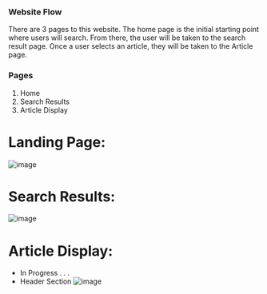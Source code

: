 ### Website Flow
There are 3 pages to this website. The home page is the initial starting point where users will search. From there, the user will be taken to the search result page. Once a user selects an article, they will be taken to the Article page.

### Pages
1) Home
2) Search Results
3) Article Display

# Landing Page:
![image](https://github.com/user-attachments/assets/cb91273a-847f-448f-a3df-798eb54d36b9)

# Search Results:
![image](https://github.com/user-attachments/assets/da984d32-257d-4b24-86f7-c3dfbed7dcda)

# Article Display:
* In Progress . . .
* Header Section
![image](https://github.com/user-attachments/assets/42fc3873-3096-4d4a-a6a0-d0d4e59f6f42)
